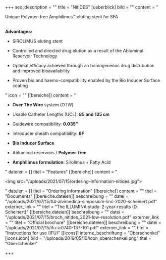 +++
seo_description = ""
title = "NitiDES"
[ueberblick]
bild = ""
content = "<p>Unique Polymer-free Amphilimus™ eluting stent for SFA</p><p></p><p><br><strong>Advantages:</strong></p><ul><li><p>SIROLIMUS eluting stent</p></li><li><p>Controlled and directed drug elution as a result of the Abluminal Reservoir Technology</p></li><li><p>Optimal efficacy achieved through an homogeneous drug distribution and improved bioavailability</p></li><li><p>Proven bio and haemo-compatibility enabled by the Bio Inducer Surface coating</p></li></ul>"
icon = ""
[[bereiche]]
content = "<ul><li><p><strong>Over The Wire</strong> system (OTW)</p></li><li><p>Usable Catheter Lengths (UCL): <strong>85 and 135 cm</strong></p></li><li><p>Guidewire compatibility: <strong>0.035’’</strong></p></li><li><p>Introducer sheath compatibility: <strong>6F</strong></p></li><li><p><strong>Bio Inducer Surface</strong></p></li><li><p>Abluminal reservoirs / <strong>Polymer-free</strong></p></li><li><p><strong>Amphilimus formulation</strong>: Sirolimus + Fatty Acid</p></li></ul>"
dateien = []
titel = "Features"
[[bereiche]]
content = "<p><img src=\"/uploads/2021/07/15/ordering-information-nitides.jpg\"></p>"
dateien = []
titel = "Ordering information"
[[bereiche]]
content = ""
titel = "Documents"
[[bereiche.dateien]]
beschreibung = ""
datei = "/uploads/2021/07/15/04-alvimedica-simposium-linc-2020-scheinert.pdf"
externer_link = ""
titel = "The ILLUMINA study: 2-year-results (D. Scheinert)"
[[bereiche.dateien]]
beschreibung = ""
datei = "/uploads/2021/07/15/broch_nitides_2021-low-resolution.pdf"
externer_link = ""
titel = "Official brochure"
[[bereiche.dateien]]
beschreibung = ""
datei = "/uploads/2021/07/15/ifu-ic0740-137-101.pdf"
externer_link = ""
titel = "Instructions for use (IFU)"
[[icons]]
interne_beschriftung = "Oberschenkel"
[icons.icon]
bild = "/uploads/2019/05/10/icon_oberschenkel.png"
titel = "Oberschenkel"

+++
